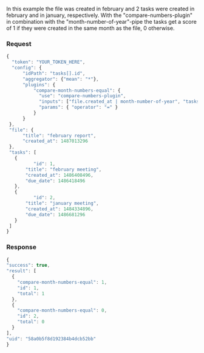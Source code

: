 In this example the file was created in february and 2 tasks were created in february and in january, respectively. With the "compare-numbers-plugin" in combination with the "month-number-of-year"-pipe the tasks get a score of 1 if they were created in the same month as the file, 0 otherwise.

### Request

  ```javascript
  {
    "token": "YOUR_TOKEN_HERE",
    "config": {
    	"idPath": "tasks[].id",
	   	"aggregator": {"mean": "*"},
	   	"plugins": {
		    "compare-month-numbers-equal": {
		      "use": "compare-numbers-plugin",
		      "inputs": ["file.created_at | month-number-of-year", "tasks[].created_at | month-number-of-year"],
		      "params": { "operator": "=" }
		    }
		}
   },
   "file": {
     	"title": "february report",
    	"created_at": 1487013296
   },
   "tasks": [
     {
	    	"id": 1,
	     "title": "february meeting",
	     "created_at": 1486408496,
	  	 "due_date": 1486418496
     },
     {
	    	"id": 2,
	     "title": "january meeting",
	     "created_at": 1484334896,
	  	 "due_date": 1486681296
     }
   ]
}
  ```

### Response

  ```javascript
  {
  "success": true,
  "result": [
    {
      "compare-month-numbers-equal": 1,
      "id": 1,
      "total": 1
    },
    {
      "compare-month-numbers-equal": 0,
      "id": 2,
      "total": 0
    }
  ],
  "uid": "58a0b5f8d192384b4dcb52bb"
}
  ```
